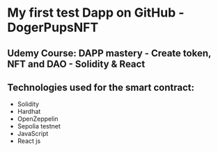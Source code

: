 # My first test Dapp on GitHub - DogerPupsNFT
## Udemy Course: DAPP mastery - Create token, NFT and DAO - Solidity & React
## Technologies used for the smart contract:
* Solidity
* Hardhat
* OpenZeppelin
* Sepolia testnet
* JavaScript
* React js
